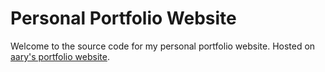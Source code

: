 # Personal Portfolio Website
Welcome to the source code for my personal portfolio website. Hosted on [aary's portfolio website](https://aary.vercel.app/).
